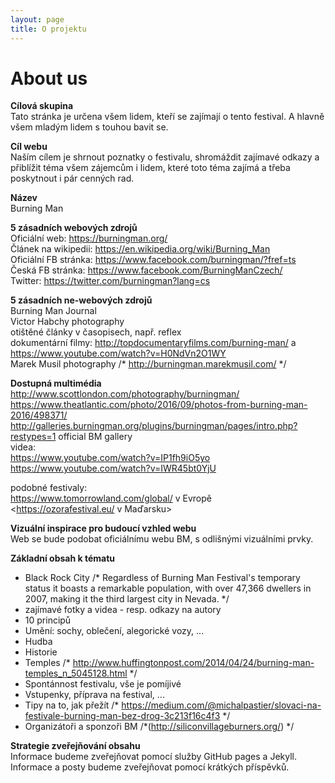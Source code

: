 ```yaml
---
layout: page
title: O projektu
---
```


**About us**
===========

**Cílová skupina**  
Tato stránka je určena všem lidem, kteří se zajímají o tento festival. A hlavně všem mladým lidem s touhou bavit se.   

**Cíl webu**   
Naším cílem je shrnout poznatky o festivalu, shromáždit zajímavé odkazy a přiblížit téma všem zájemcům i lidem, které toto téma zajímá a třeba poskytnout i pár cenných rad.  

**Název**    
Burning Man

**5 zásadních webových zdrojů**   
Oficiální web: <https://burningman.org/>    
Článek na wikipedii: <https://en.wikipedia.org/wiki/Burning_Man>  
Oficiální FB stránka: <https://www.facebook.com/burningman/?fref=ts>   
Česká FB stránka: <https://www.facebook.com/BurningManCzech/>  
Twitter: <https://twitter.com/burningman?lang=cs>  

**5 zásadních ne-webových zdrojů**  
Burning Man Journal  
Victor Habchy photography  
otištěné články v časopisech, např. reflex  
dokumentární filmy: <http://topdocumentaryfilms.com/burning-man/> a <https://www.youtube.com/watch?v=H0NdVn2O1WY>  
Marek Musil photography /* <http://burningman.marekmusil.com/> */  

**Dostupná multimédia**    
<http://www.scottlondon.com/photography/burningman/>  
<https://www.theatlantic.com/photo/2016/09/photos-from-burning-man-2016/498371/>  
<http://galleries.burningman.org/plugins/burningman/pages/intro.php?restypes=1>   official BM gallery  
videa:  
<https://www.youtube.com/watch?v=IP1fh9iO5yo>    
<https://www.youtube.com/watch?v=IWR45bt0YjU>    
  
podobné festivaly:  
<https://www.tomorrowland.com/global/> v Evropě      
<https://ozorafestival.eu/ v Maďarsku>      

**Vizuální inspirace pro budoucí vzhled webu**   
Web se bude podobat oficiálnímu webu BM, s odlišnými vizuálními prvky.  

**Základní obsah k tématu**    
* Black Rock City   /*  Regardless of Burning Man Festival's temporary status it boasts a remarkable population, with over 47,366 dwellers in 2007, making it the third largest city in Nevada.  */
* zajímavé fotky a videa - resp. odkazy na autory
* 10 principů  
* Umění: sochy, oblečení, alegorické vozy, ...
* Hudba  
* Historie  
* Temples /* http://www.huffingtonpost.com/2014/04/24/burning-man-temples_n_5045128.html */ 
* Spontánnost festivalu, vše je pomíjivé
* Vstupenky, příprava na festival, ...
* Tipy na to, jak přežít /* https://medium.com/@michalpastier/slovaci-na-festivale-burning-man-bez-drog-3c213f16c4f3 */  
* Organizátoři a sponzoři BM /*(http://siliconvillageburners.org/) */  

**Strategie zveřejňování obsahu**  
Informace budeme zveřejňovat pomocí služby GitHub pages a Jekyll. Informace a posty budeme zveřejňovat pomocí krátkých příspěvků.   

